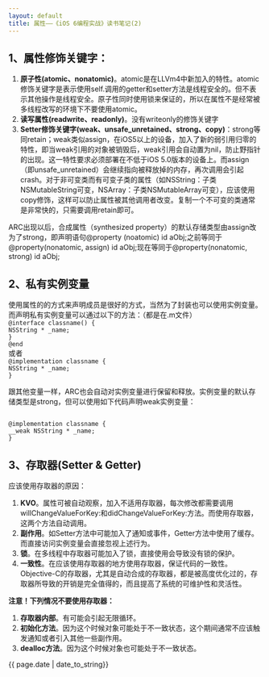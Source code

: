 ```yaml
---
layout: default
title: 属性——《iOS 6编程实战》读书笔记(2)
---
```


<h2>1、属性修饰关键字：</h2>
<p>
<ol>
	<li><strong>原子性(atomic、nonatomic)</strong>。atomic是在LLVm4中新加入的特性。atomic修饰关键字是表示使用self.调用的getter和setter方法是线程安全的。但不表示其他操作是线程安全。原子性同时使用锁来保证的，所以在属性不是经常被多线程改写的环境下不要使用atomic。</li>
	<li><strong>读写属性(readwrite、readonly)</strong>。没有writeonly的修饰关键字</li>
	<li><strong>Setter修饰关键字(weak、unsafe_unretained、strong、copy)</strong>：strong等同retain；weak类似assign，在iOS5以上的设备，加入了新的弱引用归零的特性，即当weak引用的对象被销毁后，weak引用会自动置为nil，防止野指针的出现。这一特性要求必须部署在不低于iOS 5.0版本的设备上。而assign（即unsafe_unretained）会继续指向被释放掉的内存，再次调用会引起crash。对于非可变类而有可变子类的属性（如NSString：子类NSMutableString可变，NSArray：子类NSMutableArray可变），应该使用copy修饰，这样可以防止属性被其他调用者改变。复制一个不可变的类通常是非常快的，只需要调用retain即可。</li>
</ol>
ARC出现以后，合成属性（synthesized property）的默认存储类型由assign改为了strong，即声明语句@property (noatomic) id aObj;之前等同于@property(nonatomic, assign) id aObj;现在等同于@property(nonatomic, strong) id aObj;
<h2>2、私有实例变量</h2>
使用属性的的方式来声明成员是很好的方式，当然为了封装也可以使用实例变量。而声明私有实例变量可以通过以下的方法：（都是在.m文件）
<code>
@interface classname() {
NSString * _name;
}
@end
</code>
或者

<code>
@implementation classname {
NSString * _name;
}
</code>

跟其他变量一样，ARC也会自动对实例变量进行保留和释放。实例变量的默认存储类型是strong，但可以使用如下代码声明weak实例变量：

<code>
@implementation classname {
__weak NSString * _name;
}
</code>
<h2>3、存取器(Setter &amp; Getter)</h2>
应该使用存取器的原因：
<ol>
	<li><strong>KVO</strong>。属性可被自动观察，加入不适用存取器，每次修改都需要调用willChangeValueForKey:和didChangeValueForKey:方法。而使用存取器，这两个方法自动调用。</li>
	<li><strong>副作用</strong>。如Setter方法中可能加入了通知或事件，Getter方法中使用了缓存。而直接访问实例变量会直接忽视上述行为。</li>
	<li><strong>锁</strong>。在多线程中存取器可能加入了锁，直接使用会导致没有锁的保护。</li>
	<li><strong>一致性</strong>。在应该使用存取器的地方使用存取器，保证代码的一致性。Objective-C的存取器，尤其是自动合成的存取器，都是被高度优化过的，存取器所导致的开销是完全值得的，而且提高了系统的可维护性和灵活性。</li>
</ol>
<strong>注意！下列情况不要使用存取器：</strong>
<ol>
	<li><strong>存取器内部</strong>。有可能会引起无限循环。</li>
	<li><strong>初始化方法</strong>。因为这个时候对象可能处于不一致状态，这个期间通常不应该触发通知或者引入其他一些副作用。</li>
	<li><strong>dealloc方法</strong>。因为这个时候对象也可能处于不一致状态。</li>
</ol>
</p>

<p>{{ page.date | date_to_string}}</p>
